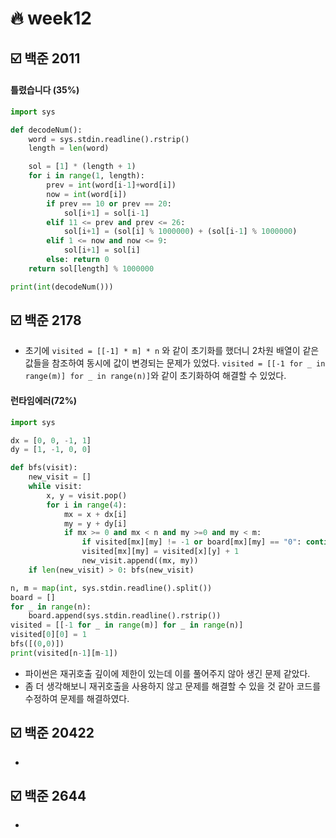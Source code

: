 # :fire: week12

## :ballot_box_with_check: 백준 2011

#### 틀렸습니다 (35%)

```python
import sys

def decodeNum():
    word = sys.stdin.readline().rstrip()
    length = len(word)

    sol = [1] * (length + 1)
    for i in range(1, length):
        prev = int(word[i-1]+word[i])
        now = int(word[i])
        if prev == 10 or prev == 20:
            sol[i+1] = sol[i-1]
        elif 11 <= prev and prev <= 26:
            sol[i+1] = (sol[i] % 1000000) + (sol[i-1] % 1000000)
        elif 1 <= now and now <= 9:
            sol[i+1] = sol[i]
        else: return 0
    return sol[length] % 1000000

print(int(decodeNum()))
```

## :ballot_box_with_check: 백준 2178

- 초기에 `visited = [[-1] * m] * n` 와 같이 초기화를 했더니 2차원 배열이 같은 값들을 참조하여 동시에 값이 변경되는 문제가 있었다. `visited = [[-1 for _ in range(m)] for _ in range(n)]`와 같이 초기화하여 해결할 수 있었다.

#### 런타임에러(72%)

```python
import sys

dx = [0, 0, -1, 1]
dy = [1, -1, 0, 0]

def bfs(visit):
    new_visit = []
    while visit:
        x, y = visit.pop()
        for i in range(4):
            mx = x + dx[i]
            my = y + dy[i]
            if mx >= 0 and mx < n and my >=0 and my < m:
                if visited[mx][my] != -1 or board[mx][my] == "0": continue
                visited[mx][my] = visited[x][y] + 1
                new_visit.append((mx, my))
    if len(new_visit) > 0: bfs(new_visit)

n, m = map(int, sys.stdin.readline().split())
board = []
for _ in range(n):
    board.append(sys.stdin.readline().rstrip())
visited = [[-1 for _ in range(m)] for _ in range(n)]
visited[0][0] = 1
bfs([(0,0)])
print(visited[n-1][m-1])
```

- 파이썬은 재귀호출 깊이에 제한이 있는데 이를 풀어주지 않아 생긴 문제 같았다.
- 좀 더 생각해보니 재귀호출을 사용하지 않고 문제를 해결할 수 있을 것 같아 코드를 수정하여 문제를 해결하였다.

## :ballot_box_with_check: 백준 20422

-

## :ballot_box_with_check: 백준 2644

-
